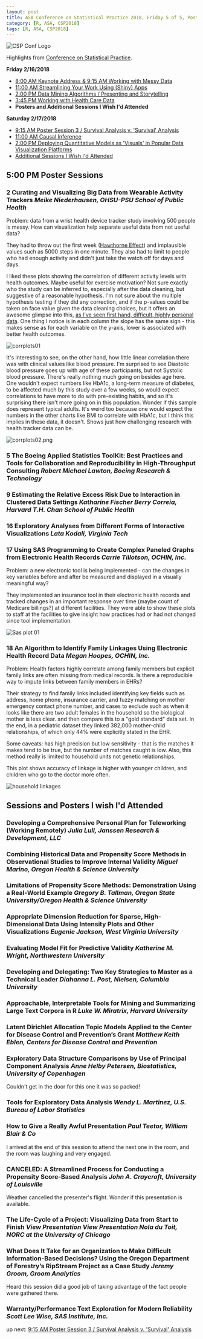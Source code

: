 ```yaml
---
layout: post
title: ASA Conference on Statistical Practice 2018, Friday 5 of 5, Posters and Additional Sessions I Wish I'd Attended
category: [R, ASA, CSP2018]
tags: [R, ASA, CSP2018]
---
```


![CSP Conf Logo](/images/csp2018.png "Conference Logo")

Highlights from [Conference on Statistical Practice](https://ww2.amstat.org/meetings/csp/2018/index.cfm). 

**Friday 2/16/2018**
* [8:00 AM Keynote Address & 9:15 AM Working with Messy Data](https://dgarmat.github.io/CSP2018-Fri-8am/)
* [11:00 AM Streamlining Your Work Using (Shiny) Apps](https://dgarmat.github.io/CSP2018-Fri-11am/)
* [2:00 PM Data Mining Algorithms / Presenting and Storytelling](https://dgarmat.github.io/CSP2018-Fri-2pm/)
* [3:45 PM Working with Health Care Data](https://dgarmat.github.io/CSP2018-Fri-345pm/)
* **Posters and Additional Sessions I Wish I'd Attended**

**Saturday 2/17/2018**
* [9:15 AM Poster Session 3 / Survival Analysis v. 'Survival' Analysis](https://dgarmat.github.io/CSP2018-Sat-915am/)
* [11:00 AM Causal Inference](https://dgarmat.github.io/CSP2018-Sat-11am/)
* [2:00 PM Deploying Quantitative Models as 'Visuals' in Popular Data Visualization Platforms](https://dgarmat.github.io/CSP2018-Sat-2pm/)
* [Additional Sessions I Wish I'd Attended](https://dgarmat.github.io/CSP2018-Sat-Additional/)

## 5:00 PM Poster Sessions

### 	2 Curating and Visualizing Big Data from Wearable Activity Trackers *Meike Niederhausen, OHSU-PSU School of Public Health*

Problem: data from a wrist health device tracker study involving 500 people is messy. How can visualization help separate useful data  from not useful data?

They had to throw out the first week ([Hawthorne Effect](https://en.wikipedia.org/wiki/Hawthorne_effect)) and implausible values such as 5000 steps in one minute. They also had to limit to people who had enough activity and didn't just take the watch off for days and days.

I liked these plots showing the correlation of different activity levels with health outcomes. Maybe useful for exercise motivation? Not sure exactly who the study can be inferred to, especially after the data cleaning, but suggestive of a reasonable hypothesis. I'm not sure about the multiple hypothesis testing if they did any correction, and if the p-values could be taken on face value given the data cleaning choices, but it offers an awesome glimpse into this, [as I've seen first hand, difficult, highly personal data](https://dgarmat.github.io/Calories-vs-Sleep/). One thing I notice is in each column the slope has the same sign - this makes sense as for each variable on the y-axis, lower is associated with better health outcomes. 

![corrplots01](/images/corrplots01.png "can see the red low p-value ones")

It's interesting to see, on the other hand, how little linear correlation there was with clinical values like blood pressure. I'm surprised to see Diastolic blood pressure goes up with age of these participants, but not Systolic blood pressure. There's really nothing much going on besides age here. One wouldn't expect numbers like HbA1c, a long-term measure of diabetes, to be affected much by this study over a few weeks, so would expect correlations to have more to do with pre-existing habits, and so it's surprising there isn't more going on in this population. Wonder if this sample does represent typical adults. It's weird too because one would expect the numbers in the other charts like BMI to correlate with HbA1c, but I think this implies in these data, it doesn't. Shows just how challenging research with health tracker data can be.

![corrplots02.png](/images/corrplots02.png "again, fewer low p-value ones")

### 	5 The Boeing Applied Statistics ToolKit: Best Practices and Tools for Collaboration and Reproducibility in High-Throughput Consulting *Robert Michael Lawton, Boeing Research & Technology*

### 	9 Estimating the Relative Excess Risk Due to Interaction in Clustered Data Settings *Katharine Fischer Berry Correia, Harvard T.H. Chan School of Public Health*

### 16 Exploratory Analyses from Different Forms of Interactive Visualizations *Lata Kodali, Virginia Tech*

### 17 Using SAS Programming to Create Complex Paneled Graphs from Electronic Health Records *Carrie Tillotson, OCHIN, Inc.*

Problem: a new electronic tool is being implemented - can the changes in key variables before and after be measured and displayed in a visually meaningful way?

They implemented an insurance tool in their electronic health records and tracked changes in an important response over time (maybe count of Medicare billings?) at different facilities. They were able to show these plots to staff at the facilities to give insight how practices had or had not changed since tool implementation.

![Sas plot 01](images/sas01.png "SAS Plot 01")

### 18 An Algorithm to Identify Family Linkages Using Electronic Health Record Data *Megan Hoopes, OCHIN, Inc.*

Problem: Health factors highly correlate among family members but explicit family links are often missing from medical records. Is there a reproducible way to impute links between family members in EHRs?

Their strategy to find family links included identifying key fields such as address, home phone, insurance carrier, and fuzzy matching on mother emergency contact phone number, and cases to exclude such as when it looks like there are two adult females in the household so the biological mother is less clear. and then compare this to a "gold standard" data set. In the end, in a pediatric dataset they linked 382,000 mother-child relationships, of which only 44% were explicitly stated in the EHR.

Some caveats: has high precision but low sensitivity - that is the matches it makes tend to be true, but the number of matches caught is low. Also, this method really is limited to household units not genetic relationships.

This plot shows accuracy of linkage is higher with younger children, and children who go to the doctor more often.

![household linkages](images/householdlink01.png "accuracy of linkages")

## Sessions and Posters I wish I'd Attended


### 	Developing a Comprehensive Personal Plan for Teleworking (Working Remotely) *Julia Lull, Janssen Research & Development, LLC*


### Combining Historical Data and Propensity Score Methods in Observational Studies to Improve Internal Validity *Miguel Marino, Oregon Health & Science University*

### 	Limitations of Propensity Score Methods: Demonstration Using a Real-World Example *Gregory B. Tallman, Oregon State University/Oregon Health & Science University*

### Appropriate Dimension Reduction for Sparse, High-Dimensional Data Using Intensity Plots and Other Visualizations *Eugenie Jackson, West Virginia University*

### 	Evaluating Model Fit for Predictive Validity *Katherine M. Wright, Northwestern University*

### 	Developing and Delegating: Two Key Strategies to Master as a Technical Leader *Diahanna L. Post, Nielsen, Columbia University*

### 	Approachable, Interpretable Tools for Mining and Summarizing Large Text Corpora in R *Luke W. Miratrix, Harvard University*

### Latent Dirichlet Allocation Topic Models Applied to the Center for Disease Control and Prevention’s Grant *Matthew Keith Eblen, Centers for Disease Control and Prevention*

### 	Exploratory Data Structure Comparisons by Use of Principal Component Analysis *Anne Helby Petersen, Biostatistics, University of Copenhagen*

Couldn't get in the door for this one it was so packed!

### Tools for Exploratory Data Analysis *Wendy L. Martinez, U.S. Bureau of Labor Statistics*

### How to Give a Really Awful Presentation *Paul Teetor, William Blair & Co*

I arrived at the end of this session to attend the next one in the room, and the room was laughing and very engaged. 

### CANCELED: A Streamlined Process for Conducting a Propensity Score-Based Analysis *John A. Craycroft, University of Louisville*

Weather cancelled the presenter's flight. Wonder if this presentation is available. 

### 	The Life-Cycle of a Project: Visualizing Data from Start to Finish *View Presentation View Presentation Nola du Toit, NORC at the University of Chicago*

### What Does It Take for an Organization to Make Difficult Information-Based Decisions? Using the Oregon Department of Forestry’s RipStream Project as a Case Study *Jeremy Groom, Groom Analytics*

Heard this session did a good job of taking advantage of the fact people were gathered there. 

### 	Warranty/Performance Text Exploration for Modern Reliability *Scott Lee Wise, SAS Institute, Inc.*



up next: [9:15 AM Poster Session 3 / Survival Analysis v. 'Survival' Analysis](https://dgarmat.github.io/CSP2018-Sat-915am/)

